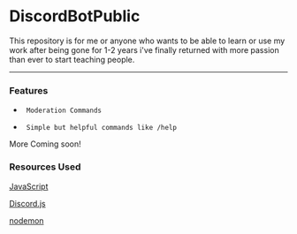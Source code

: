 # DiscordBotPublic
This repository is for me or anyone who wants to be able to learn or use my work after being gone for 1-2 years i've finally returned with more passion than ever to start teaching people.

---

### Features
-      Moderation Commands
-      Simple but helpful commands like /help
More Coming soon!

### Resources Used
[JavaScript](https://www.javascript.com)

[Discord.js](https://discord.js.org)

[nodemon](https://nodemon.io)
